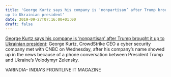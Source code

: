 ```yaml
---
title: 'George Kurtz says his company is ‘nonpartisan’ after Trump brought it
up to Ukrainian president'
date: 2019-09-27T07:16:00+01:00
draft: false
---
```


[George Kurtz says his company is ‘nonpartisan’ after Trump brought it up to Ukrainian president](https://varindia.com/news/george-kurtz-says-his-company-is-nonpartisan-after-trump-brought-it-up-to-ukrainian-president#.XY2pUBE1QxA.blogger): George Kurtz, CrowdStrike CEO a cyber security company met with CNBC on Wednesday, after his company’s name showed up in the news because of a phone conversation between President Trump and Ukraine’s Volodymyr Zelensky.  
  
VARINDIA- INDIA'S FRONTLINE IT MAGAZINE